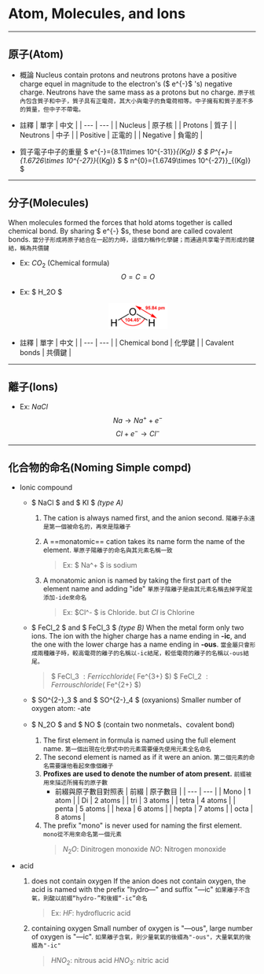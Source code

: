# Atom, Molecules, and Ions

---

## 原子(Atom)

* 概論
  Nucleus contain protons and neutrons protons have a positive charge equel in magnitude to the electron's ($ e^{-}$ 's) negative charge. Neutrons have the same mass as a protons but no charge.
`原子核內包含質子和中子，質子具有正電荷，其大小與電子的負電荷相等。中子擁有和質子差不多的質量，但中子不帶電。`
* 註釋
  | 單字 | 中文 |
  | --- | --- |
  | Nucleus | 原子核 |
  | Protons | 質子 |
  | Neutrons | 中子 |
  | Positive | 正電的 |
  | Negative | 負電的 |

* 質子電子中子的重量
  $ e^{-}={8.11\times 10^{-31}}_{(Kg)} $
  $ P^{+}={1.6726\times 10^{-27}}_{(Kg)} $
  $ n^{0}={1.6749\times 10^{-27}}_{(Kg)} $

---

## 分子(Molecules)

When molecules formed the forces that hold atoms together is called chemical bond. By sharing $ e^{-} $s, these bond are called covalent bonds.
`當分子形成將原子結合在一起的力時，這個力稱作化學鍵；而通過共享電子而形成的鍵結，稱為共價鍵`

* Ex: $CO_2$ (Chemical formula)
  $$ O=C=O $$
* Ex: $ H_2O $<div align="center"> <img src=Pictrue/Water-2D-labelled.png width=25% /><div>

* 註釋
  | 單字 | 中文 |
  | --- | --- |
  | Chemical bond | 化學鍵 |
  | Cavalent bonds | 共價鍵 |

---

## 離子(Ions)

* Ex: $NaCl$
$$ Na\to Na^++e^- $$ $$ Cl+e^-\to Cl^- $$

---

## 化合物的命名(Noming Simple compd)<!-- Compd是Compouds的國際縮寫 -->

* Ionic compound

  * $ NaCl $ and $ KI $ _(type A)_

    1. The cation is always named first, and the anion second.
        `陽離子永遠是第一個被命名的，再來是陰離子`

    2. A ==monatomic== cation takes its name form the name of the element.<!-- Monatomic由 Mono+Atomic 組成，其中 mono 表"單一個"， atomic 表"原子的" -->
    `單原子陽離子的命名與其元素名稱一致`
        >Ex: $ Na^+ $ is sodium
    3. A monatomic anion is named by taking the first part of the element name and adding "ide"
    `單原子陰離子是由其元素名稱去掉字尾並添加-ide來命名`
        >Ex: $Cl^- $ is Chloride. but $Cl$ is Chlorine

  * $ FeCl_2 $ and $ FeCl_3 $ _(type B)_
    When the metal form only two ions. The ion with the higher charge has a name ending in **-ic**, and the one with the lower charge has a name ending in **-ous**.
    `當金屬只會形成兩種離子時，較高電荷的離子的名稱以-ic結尾，較低電荷的離子的名稱以-ous結尾。`
      >$ FeCl_3 $: Ferric chloride ($ Fe^{3+} $)
      >$ FeCl_2 $: Ferrous chloride ($ Fe^{2+} $)
  * $ SO^{2-}_3 $ and $ SO^{2-}_4 $ (oxyanions)
    Smaller number of oxygen atom: -ate
  * $ N_2O $ and $ NO $ (contain two nonmetals、covalent bond)
    1. The first element in formula is named using the full element name.
      `第一個出現在化學式中的元素需要優先使用元素全名命名`
    2. The second element is named as if it were an anion.
      `第二個元素的命名需要讓他看起來像個離子`
    3. **Profixes are used to denote the number of atom present.** 
      `前綴被用來描述所擁有的原子數`
       * 前綴與原子數目對照表
         | 前綴 | 原子數目 |
         | --- | --- |
         | Mono | 1 atom |
         | Di | 2 atoms |
         | tri | 3 atoms |
         | tetra | 4 atoms |
         | penta | 5 atoms |
         | hexa | 6 atoms |
         | hepta | 7 atoms |
         | octa | 8 atoms |
    4. The prefix "mono" is never used for naming the first element.
      `mono從不用來命名第一個元素`
        >$N_2O$: Dinitrogen monoxide
        >$NO$: Nitrogen monoxide
* acid
  1. does not contain oxygen
  If the anion does not contain oxygen, the acid is named with the prefix "hydro—" and suffix "—ic"
    `如果離子不含氧，則酸以前綴“hydro-”和後綴“-ic”命名`
      >Ex: $HF$: hydroflucric acid
  2. containing oxygen
    Small number of oxygen is "—ous", large number of oxygen is "—ic".
      `如果離子含氧，則少量氧氣的後綴為"-ous"，大量氧氣的後綴為"-ic"`
      >$HNO_2$: nitrous acid
      >$HNO_3$: nitric acid
